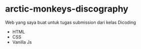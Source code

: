 # arctic-monkeys-discography
Web yang saya buat untuk tugas submission dari kelas Dicoding

- HTML
- CSS
- Vanilla Js
